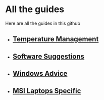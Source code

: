 # All the guides

Here are all the guides in this github

* ## [Temperature Management](./temps.md)

* ## [Software Suggestions](software.md)

* ## [Windows Advice](windows.md)

* ## [MSI Laptops Specific](MSI-Laptops.md)